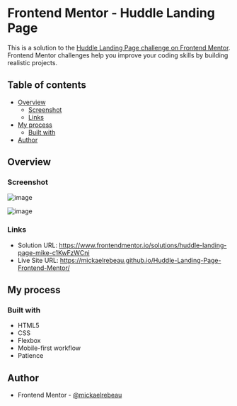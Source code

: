 # Frontend Mentor - Huddle Landing Page

This is a solution to the [Huddle Landing Page challenge on Frontend Mentor](https://www.frontendmentor.io/challenges/huddle-landing-page-with-a-single-introductory-section-B_2Wvxgi0). Frontend Mentor challenges help you improve your coding skills by building realistic projects. 

## Table of contents

- [Overview](#overview)
  - [Screenshot](#screenshot)
  - [Links](#links)
- [My process](#my-process)
  - [Built with](#built-with)
- [Author](#author)

## Overview

### Screenshot

![image](https://user-images.githubusercontent.com/75978618/226702637-b650f5d7-09a3-49b7-aab1-f502f675d040.png)

![image](https://user-images.githubusercontent.com/75978618/226702886-e2f09395-cd03-41a5-89d7-8a0388cb1d07.png)

### Links

- Solution URL: https://www.frontendmentor.io/solutions/huddle-landing-page-mike-c1KwFzWCni
- Live Site URL: https://mickaelrebeau.github.io/Huddle-Landing-Page-Frontend-Mentor/

## My process

### Built with

- HTML5
- CSS
- Flexbox
- Mobile-first workflow
- Patience


## Author

- Frontend Mentor - [@mickaelrebeau](https://www.frontendmentor.io/profile/mickaelrebeau)
